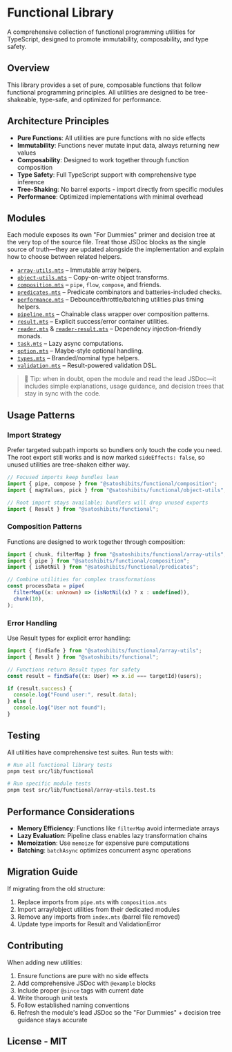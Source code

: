 # Functional Library

A comprehensive collection of functional programming utilities for TypeScript, designed to promote immutability, composability, and type safety.

## Overview

This library provides a set of pure, composable functions that follow functional programming principles. All utilities are designed to be tree-shakeable, type-safe, and optimized for performance.

## Architecture Principles

- **Pure Functions**: All utilities are pure functions with no side effects
- **Immutability**: Functions never mutate input data, always returning new values
- **Composability**: Designed to work together through function composition
- **Type Safety**: Full TypeScript support with comprehensive type inference
- **Tree-Shaking**: No barrel exports - import directly from specific modules
- **Performance**: Optimized implementations with minimal overhead

## Modules

Each module exposes its own "For Dummies" primer and decision tree at the very top of the source file. Treat those JSDoc blocks as the single source of truth—they are updated alongside the implementation and explain how to choose between related helpers.

- [`array-utils.mts`](./src/array-utils.mts) – Immutable array helpers.
- [`object-utils.mts`](./src/object-utils.mts) – Copy-on-write object transforms.
- [`composition.mts`](./src/composition.mts) – `pipe`, `flow`, `compose`, and friends.
- [`predicates.mts`](./src/predicates.mts) – Predicate combinators and batteries-included checks.
- [`performance.mts`](./src/performance.mts) – Debounce/throttle/batching utilities plus timing helpers.
- [`pipeline.mts`](./src/pipeline.mts) – Chainable class wrapper over composition patterns.
- [`result.mts`](./src/result.mts) – Explicit success/error container utilities.
- [`reader.mts`](./src/reader.mts) & [`reader-result.mts`](./src/reader-result.mts) – Dependency injection-friendly monads.
- [`task.mts`](./src/task.mts) – Lazy async computations.
- [`option.mts`](./src/option.mts) – Maybe-style optional handling.
- [`types.mts`](./src/types.mts) – Branded/nominal type helpers.
- [`validation.mts`](./src/validation.mts) – Result-powered validation DSL.

> 📌 Tip: when in doubt, open the module and read the lead JSDoc—it includes simple explanations, usage guidance, and decision trees that stay in sync with the code.

## Usage Patterns

### Import Strategy

Prefer targeted subpath imports so bundlers only touch the code you need. The root export still works and is now marked `sideEffects: false`, so unused utilities are tree-shaken either way.

```typescript
// Focused imports keep bundles lean
import { pipe, compose } from "@satoshibits/functional/composition";
import { mapValues, pick } from "@satoshibits/functional/object-utils";

// Root import stays available; bundlers will drop unused exports
import { Result } from "@satoshibits/functional";
```

### Composition Patterns

Functions are designed to work together through composition:

```typescript
import { chunk, filterMap } from "@satoshibits/functional/array-utils";
import { pipe } from "@satoshibits/functional/composition";
import { isNotNil } from "@satoshibits/functional/predicates";

// Combine utilities for complex transformations
const processData = pipe(
  filterMap((x: unknown) => (isNotNil(x) ? x : undefined)),
  chunk(10),
);
```

### Error Handling

Use Result types for explicit error handling:

```typescript
import { findSafe } from "@satoshibits/functional/array-utils";
import { Result } from "@satoshibits/functional";

// Functions return Result types for safety
const result = findSafe((x: User) => x.id === targetId)(users);

if (result.success) {
  console.log("Found user:", result.data);
} else {
  console.log("User not found");
}
```

## Testing

All utilities have comprehensive test suites. Run tests with:

```bash
# Run all functional library tests
pnpm test src/lib/functional

# Run specific module tests
pnpm test src/lib/functional/array-utils.test.ts
```

## Performance Considerations

- **Memory Efficiency**: Functions like `filterMap` avoid intermediate arrays
- **Lazy Evaluation**: Pipeline class enables lazy transformation chains
- **Memoization**: Use `memoize` for expensive pure computations
- **Batching**: `batchAsync` optimizes concurrent async operations

## Migration Guide

If migrating from the old structure:

1. Replace imports from `pipe.mts` with `composition.mts`
2. Import array/object utilities from their dedicated modules
3. Remove any imports from `index.mts` (barrel file removed)
4. Update type imports for Result and ValidationError

## Contributing

When adding new utilities:

1. Ensure functions are pure with no side effects
2. Add comprehensive JSDoc with `@example` blocks
3. Include proper `@since` tags with current date
4. Write thorough unit tests
5. Follow established naming conventions
6. Refresh the module's lead JSDoc so the "For Dummies" + decision tree guidance stays accurate

## License - MIT
